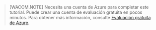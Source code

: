 <properties  pageTitle="" title="" description="" documentationCenter="" services="" solutions="" authors="" writer="kathydav" editor="tysonn" manager="jeffreyg" />

> \[WACOM.NOTE\] Necesita una cuenta de Azure para completar este
> tutorial. Puede crear una cuenta de evaluación gratuita en pocos
> minutos. Para obtener más información, consulte [Evaluación gratuita
> de Azure][1].



[1]: http://www.windowsazure.com/es-es/pricing/free-trial